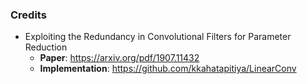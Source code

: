 ### Credits
- Exploiting the Redundancy in Convolutional Filters for Parameter Reduction
  - **Paper**: https://arxiv.org/pdf/1907.11432
  - **Implementation**: https://github.com/kkahatapitiya/LinearConv
